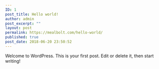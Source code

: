 ```yaml
---
ID: 1
post_title: Hello world!
author: admin
post_excerpt: ""
layout: post
permalink: https://mealbolt.com/hello-world/
published: true
post_date: 2018-06-20 23:50:52
---
```

Welcome to WordPress. This is your first post. Edit or delete it, then start writing!